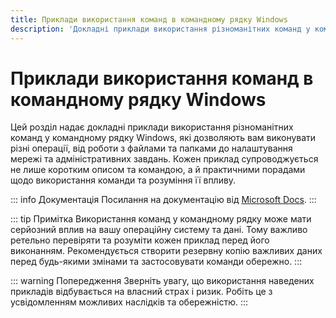 ```yaml
---
title: Приклади використання команд в командному рядку Windows
description: 'Докладні приклади використання різноманітних команд у командному рядку Windows'
---
```


# Приклади використання команд в командному рядку Windows

Цей розділ надає докладні приклади використання різноманітних команд у командному рядку Windows, які дозволяють вам виконувати різні операції, від роботи з файлами та папками до налаштування мережі та адміністративних завдань. Кожен приклад супроводжується не лише коротким описом та командою, а й практичними порадами щодо використання команди та розуміння її впливу.

::: info Документація
Посилання на документацію від [Microsoft Docs](https://learn.microsoft.com/en-us/windows-server/administration/windows-commands/windows-commands 'Microsoft Dosc').
:::

::: tip Примітка
Використання команд у командному рядку може мати серйозний вплив на вашу операційну систему та дані. Тому важливо ретельно перевіряти та розуміти кожен приклад перед його виконанням. Рекомендується створити резервну копію важливих даних перед будь-якими змінами та застосовувати команди обережно.
:::

::: warning Попередження
Зверніть увагу, що використання наведених прикладів відбувається на власний страх і ризик. Робіть це з усвідомленням можливих наслідків та обережністю.
:::
